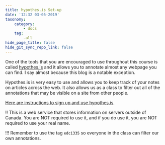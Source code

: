 ```yaml
---
title: hypothes.is Set-up
date: '12:32 03-05-2019'
taxonomy:
    category:
        - docs
    tag:
        -all
hide_page_title: false
hide_git_sync_repo_link: false
---
```


One of the tools that you are encouraged to use throughout this course is called [hypothes.is](https://hypothes.is) and it allows you to annotate almost any webpage you can find. I say almost because this blog is a notable exception.

Hypothes.is is very easy to use and allows you to keep track of your notes on articles across the web. It also allows us as a class to filter out all of the annotations that may be visible on a site from other people.

[Here are instructions to sign up and use hypothes.is](http://edtechuvic.ca/edci335/hypothes-is/).

!! This is a web service that stores information on servers outside of Canada. You are NOT required to use it, and if you do use it, you are NOT required to use your real name.

!!! Remember to use the tag `edci335` so everyone in the class can filter our own annotations.

